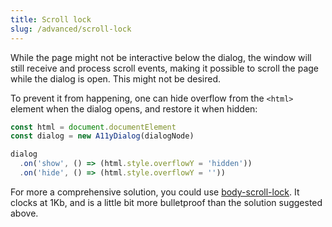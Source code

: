```yaml
---
title: Scroll lock
slug: /advanced/scroll-lock
---
```


While the page might not be interactive below the dialog, the window will still receive and process scroll events, making it possible to scroll the page while the dialog is open. This might not be desired.

To prevent it from happening, one can hide overflow from the `<html>` element when the dialog opens, and restore it when hidden:

```js
const html = document.documentElement
const dialog = new A11yDialog(dialogNode)

dialog
  .on('show', () => (html.style.overflowY = 'hidden'))
  .on('hide', () => (html.style.overflowY = ''))
```

For more a comprehensive solution, you could use [body-scroll-lock](https://github.com/willmcpo/body-scroll-lock). It clocks at 1Kb, and is a little bit more bulletproof than the solution suggested above.

